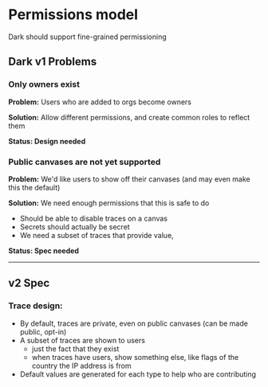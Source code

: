 # Permissions model

Dark should support fine-grained permissioning

## Dark v1 Problems

### Only owners exist

**Problem:** Users who are added to orgs become owners

**Solution:** Allow different permissions, and create common roles to reflect them

**Status: Design needed**

### Public canvases are not yet supported

**Problem:** We'd like users to show off their canvases (and may even make this the default)

**Solution:** We need enough permissions that this is safe to do

* Should be able to disable traces on a canvas
* Secrets should actually be secret
* We need a subset of traces that provide value,

**Status: Spec needed**

****

## v2 Spec

### Trace design:

* By default, traces are private, even on public canvases (can be made public, opt-in)
* A subset of traces are shown to users
  * just the fact that they exist
  * when traces have users, show something else, like flags of the country the IP address is from
* Default values are generated for each type to help who are contributing
